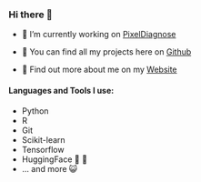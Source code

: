 ### Hi there 👋

- 🔭 I’m currently working on [PixelDiagnose](https://github.com/pixel-diagnose)

- 🌱 You can find all my projects here on [Github](https://github.com/coztomate?tab=repositories)

- 👋 Find out more about me on my [Website](https://www.dittrichkatja.com)


#### Languages and Tools I use:
- Python
- R
- Git
- Scikit-learn
- Tensorflow
- HuggingFace :hugs: :green_heart:
- ... and more :smiley_cat:

<!--
**coztomate/coztomate** is a ✨ _special_ ✨ repository because its `README.md` (this file) appears on your GitHub profile.

Here are some ideas to get you started:

- 🔭 I’m currently working on ...
- 🌱 I’m currently learning ...
- 👯 I’m looking to collaborate on ...
- 🤔 I’m looking for help with ...
- 💬 Ask me about ...
- 📫 How to reach me: ...
- 😄 Pronouns: ...
- ⚡ Fun fact: ...
-->

